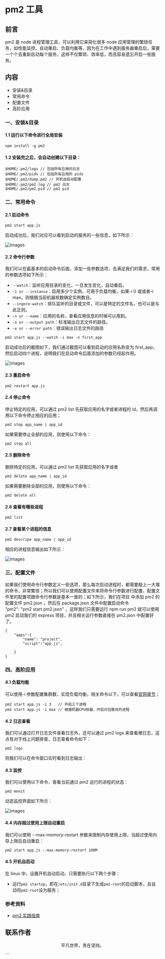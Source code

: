 # pm2 工具

## 前言

pm2 是 node 进程管理工具，可以利用它来简化很多 node 应用管理的繁琐任务，如性能监控、自动重启、负载均衡等，因为在工作中遇到服务器重启后，需要一个个去重新启动每个服务，这样不仅繁琐、效率低，而且容易遗忘开启一些服务。

## 内容

- 安装&目录
- 常用命令
- 配置文件
- 高阶应用

### 一、安装&目录

#### 1.1 运行以下命令进行全局安装

```
npm install -g pm2
```

#### 1.2 安装完之后，会自动创建以下目录：

```
$HOME/.pm2/logs // 包括所有应用的日志
$HOME/.pm2/pids // 包括所有应用的 pids
$HOME/.pm2/dump.pm2 // 开机自启动配置
$HOME/.pm2/pm2.log // pm2 日志
$HOME/.pm2/pm2.pid // pm2 pid

```

### 二、常用命令

#### 2.1 启动命令

```
pm2 start app.js
```

启动成功后，我们对应可以看到启动的服务的一些信息，如下所示：

![images](pm2-01.png)

#### 2.2 命令行参数

我们可以在最基本的启动命令后面，添加一些参数选项，去满足我们的需求，常用的参数选项如下所示：

- `--watch`：监听应用目录的变化，一旦发生变化，自动重启。
- `-i or --instance`：启用多少个实例，可用于负载均衡，如果-i 0 或或者-i max，则根据当前机器核数确定实例数目。
- `--ingore-watch`：排队监听的目录或文件，可以是特定的文件名，也可以是与此正则。
- `-n or --name`：应用的名称，查看应用信息的时候可以用到。
- `-o or --output path`：标准输出日志文件的路径。
- `-e or --error path`：错误输出日志文件的路径

```
pm2 start app.js --watch -i max -n first_app
```

启动成功后的截图如下，我们通过截图可以看到启动的应用名称变为 first_app，然后启动四个进程，说明我们在启动命令后面添加的参数已经起作用。

![images](pm2-02.png)

#### 2.3 重启命令

```
pm2 restart app.js
```

#### 2.4 停止命令

停止特定的应用，可以通过 pm2 list 先获取应用的名字或者进程的 id，然后再调用以下命令停止相应的应用；

```
pm2 stop app_name | app_id
```

如果需要停止全部的应用，则使用以下命令：

```
pm2 stop all
```

#### 2.5 删除命令

删除特定的应用，可以通过 pm2 list 先获取应用的名字或者

```
pm2 delete app_name | app_id
```

如果需要删除全部的应用，则使用以下命令：

```
pm2 delete all
```

#### 2.6 查看有哪些进程

```
pm2 list
```

#### 2.7 查看某个进程的信息

```
pm2 descripe app_name | app_id
```

相应的进程信息输出如下所示：

![images](pm2-03.png)

### 三、配置文件

如果我们使用命令行参数定义一些选项，那么每次启动进程时，都需要敲上一大堆的命令，非常繁琐；所以我们可以使用配置文件来将命令行参数进行配置，配置文件里的配置项跟命令行参数是基本一致的；如下所示，我们在项目 中添加 pm2 的配置文件 pm2.json ，然后在 package.json 文件中配置启动命令 "pm2": "pm2 start pm2.json" ，这样我们只需要运行 npm run pm2 就可以使用 pm2 启动我们的 express 项目，并且相关运行参数直接在 pm2.json 中配置好了。

```
{
    "apps":{
        "name": "project",
        "script":"app.js",

    }
}
```

### 四、高阶应用

#### 4.1 负载均衡

可以使用-i 参数配置集群数，实现负载均衡，相关命令以下，可以查看[官网章节](https://pm2.keymetrics.io/docs/usage/cluster-mode/)；

```
pm2 start app.js -i 3   // 开启三个进程
pm2 start app.js -i max // 根据机器CPU核器，开启对应数目的进程

```

#### 4.2 日志查看

我们可以通过打开日志文件查看日志外，还可以通过 pm2 logs 来查看裡日志，这点有对于线上问题排查，日志查看命令如下：

```
pm2 logs
```

则我们可以在命令窗口实时看到日志输出：

#### 4.3 监控

我们可以使用以下命令，查看当前通过 pm2 运行的进程的状态：

```
pm2 monit
```

动态监控界面如下所示：

![images](pm2-04.png)

#### 4.4 内存超过使用上限自动重启

我们可以使用 --max-memory-restart 参数来限制内存使用上限，当超过使用内存上限后自动重启：

```
pm2 start app.js --max-memory-restart 100M
```

#### 4.5 开机自启动

在 linux 中，设置开机自动启动，只需要执行以下两个步骤：

- 运行`pm2 startup`，即在`/etc/init.d`目录下生成`pm2-root`的启动脚本，且自动将`pm2-root`设为服务；

### 参考资料

- [pm2 实践指南](https://juejin.im/post/5e1fa941e51d451c774dcc18)

## 联系作者

<div align="center">
    <p>
        平凡世界，贵在坚持。
    </p>
    <img :src="$withBase('/about/contact.png')" />
</div>
```
